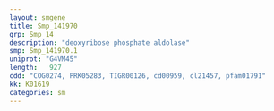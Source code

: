 ```yaml
---
layout: smgene
title: Smp_141970
grp: Smp_14
description: "deoxyribose phosphate aldolase"
smp: Smp_141970.1
uniprot: "G4VM45"
length:   927
cdd: "COG0274, PRK05283, TIGR00126, cd00959, cl21457, pfam01791"
kk: K01619
categories: sm
---
```

